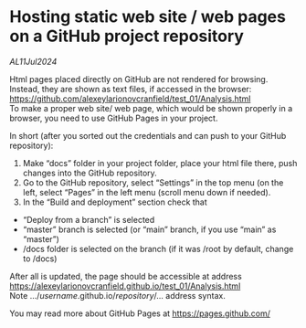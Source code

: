 # Hosting static web site / web pages on a GitHub project repository

*AL11Jul2024*

Html pages placed directly on GitHub are not rendered for browsing.  Instead, they are shown as text files, if accessed in the browser:  
https://github.com/alexeylarionovcranfield/test_01/Analysis.html  
To make a proper web site/ web page, which would be shown properly in a browser, you need to use GitHub Pages in your project.  

In short (after you sorted out the credentials and can push to your GitHub repository):  
1) Make “docs” folder in your project folder, place your html file there, push changes into the GitHub repository.  
2) Go to the GitHub repository, select “Settings” in the top menu (on the left, select “Pages” in the left menu (scroll menu down if needed).  
3) In the “Build and deployment” section check that  
- “Deploy from a branch” is selected  
- “master” branch is selected (or “main” branch, if you use “main” as “master”)  
- /docs folder is selected on the branch (if it was /root by default, change to /docs)  

After all is updated, the page should be accessible at address  
https://alexeylarionovcranfield.github.io/test_01/Analysis.html  
Note .../*username*.github.io/*repository*/... address syntax.  

You may read more about GitHub Pages at https://pages.github.com/  


